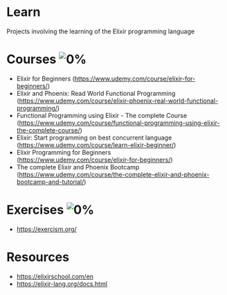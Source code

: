 # Learn
Projects involving the learning of the Elixir programming language

# Courses ![0%](https://progress-bar.dev/15)
- Elixir for Beginners (https://www.udemy.com/course/elixir-for-beginners/)
- Elixir and Phoenix: Read World Functional Programming (https://www.udemy.com/course/elixir-phoenix-real-world-functional-programming/)
- Functional Programming using Elixir - The complete Course (https://www.udemy.com/course/functional-programming-using-elixir-the-complete-course/)
- Elixir: Start programming on best concurrent language (https://www.udemy.com/course/learn-elixir-beginner/)
- Elixir Programming for Beginners (https://www.udemy.com/course/elixir-for-beginners/)
- The complete Elixir and Phoenix Bootcamp (https://www.udemy.com/course/the-complete-elixir-and-phoenix-bootcamp-and-tutorial/)

# Exercises ![0%](https://progress-bar.dev/8.5)
- https://exercism.org/

# Resources
- https://elixirschool.com/en
- https://elixir-lang.org/docs.html
